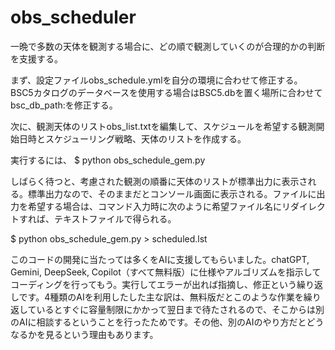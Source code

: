 # obs_scheduler
一晩で多数の天体を観測する場合に、どの順で観測していくのが合理的かの判断を支援する。

まず、設定ファイルobs_schedule.ymlを自分の環境に合わせて修正する。BSC5カタログのデータベースを使用する場合はBSC5.dbを置く場所に合わせてbsc_db_path:を修正する。

次に、観測天体のリストobs_list.txtを編集して、スケジュールを希望する観測開始日時とスケジューリング戦略、天体のリストを作成する。

実行するには、 $ python obs_schedule_gem.py

しばらく待つと、考慮された観測の順番に天体のリストが標準出力に表示される。標準出力なので、そのままだとコンソール画面に表示される。ファイルに出力を希望する場合は、コマンド入力時に次のように希望ファイル名にリダイレクトすれば、テキストファイルで得られる。

$ python obs_schedule_gem.py > scheduled.lst


このコードの開発に当たっては多くをAIに支援してもらいました。chatGPT, Gemini, DeepSeek, Copilot（すべて無料版）に仕様やアルゴリズムを指示してコーディングを行ってもう。実行してエラーが出れば指摘し、修正という繰り返しです。4種類のAIを利用したした主な訳は、無料版だとこのような作業を繰り返しているとすぐに容量制限にかかって翌日まで待たされるので、そこからは別のAIに相談するということを行ったためです。その他、別のAIのやり方だとどうなるかを見るという理由もあります。 

